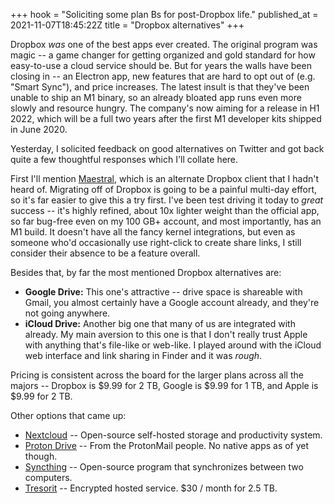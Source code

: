 +++
hook = "Soliciting some plan Bs for post-Dropbox life."
published_at = 2021-11-07T18:45:22Z
title = "Dropbox alternatives"
+++

Dropbox _was_ one of the best apps ever created. The original program was magic -- a game changer for getting organized and gold standard for how easy-to-use a cloud service should be. But for years the walls have been closing in -- an Electron app, new features that are hard to opt out of (e.g. "Smart Sync"), and price increases. The latest insult is that they've been unable to ship an M1 binary, so an already bloated app runs even more slowly and resource hungry. The company's now aiming for a release in H1 2022, which will be a full two years after the first M1 developer kits shipped in June 2020.

Yesterday, I solicited feedback on good alternatives on Twitter and got back quite a few thoughtful responses which I'll collate here.

First I'll mention [Maestral](https://maestral.app/), which is an alternate Dropbox client that I hadn't heard of. Migrating off of Dropbox is going to be a painful multi-day effort, so it's far easier to give this a try first. I've been test driving it today to _great_ success -- it's highly refined, about 10x lighter weight than the official app, so far bug-free even on my 100 GB+ account, and most importantly, has an M1 build. It doesn't have all the fancy kernel integrations, but even as someone who'd occasionally use right-click to create share links, I still consider their absence to be a feature overall.

Besides that, by far the most mentioned Dropbox alternatives are:

* **Google Drive:** This one's attractive -- drive space is shareable with Gmail, you almost certainly have a Google account already, and they're not going anywhere.
* **iCloud Drive:** Another big one that many of us are integrated with already. My main aversion to this one is that I don't really trust Apple with anything that's file-like or web-like. I played around with the iCloud web interface and link sharing in Finder and it was _rough_.

Pricing is consistent across the board for the larger plans across all the majors -- Dropbox is $9.99 for 2 TB, Google is $9.99 for 1 TB, and Apple is $9.99 for 2 TB.

Other options that came up:

* [Nextcloud](https://github.com/nextcloud) -- Open-source self-hosted storage and productivity system.
* [Proton Drive](https://protonmail.com/blog/proton-drive-early-access/) -- From the ProtonMail people. No native apps as of yet though.
* [Syncthing](https://syncthing.net/) -- Open-source program that synchronizes between two computers.
* [Tresorit](https://tresorit.com/) -- Encrypted hosted service. $30 / month for 2.5 TB.
